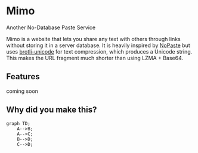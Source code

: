 # Mimo
Another No-Database Paste Service

Mimo is a website that lets you share any text with others through links without storing it in a server database. It is heavily inspired by [NoPaste](https://github.com/bokub/nopaste) but uses [brotli-unicode](https://github.com/kyr0/brotli-unicode/) for text compression, which produces a Unicode string. This makes the URL fragment much shorter than using LZMA + Base64.

## Features
coming soon
## Why did you make this?

```mermaid
graph TD;
    A-->B;
    A-->C;
    B-->D;
    C-->D;
```